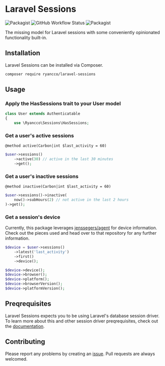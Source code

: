 # Laravel Sessions
![Packagist](https://img.shields.io/packagist/l/ryancco/laravel-sessions?style=flat-square)
![GitHub Workflow Status](https://img.shields.io/github/workflow/status/ryancco/laravel-sessions/tests?style=flat-square)
![Packagist](https://img.shields.io/packagist/dm/ryancco/laravel-sessions?style=flat-square)

The missing model for Laravel sessions with some conveniently opinionated functionality built-in.

## Installation
Laravel Sessions can be installed via Composer.
```bash
composer require ryancco/laravel-sessions
```

## Usage

### Apply the HasSessions trait to your User model
```php
class User extends Authenticatable
{
    use \Ryancco\Sessions\HasSessions;

```

### Get a user's active sessions
`@method active(Carbon|int $last_activity = 60)`
```php
$user->sessions()
    ->active(30) // active in the last 30 minutes
    ->get();
```

### Get a user's inactive sessions
`@method inactive(Carbon|int $last_activity = 60)`
```php
$user->sessions()->inactive(
    now()->subHours(2) // not active in the last 2 hours
)->get();
```

### Get a session's device
Currently, this package leverages [jenssegers/agent](https://github.com/jenssegers/agent) for device information. Check out the pieces used and head over to that repository for any further information.

```php
$device = $user->sessions()
    ->latest('last_activity')
    ->first()
    ->device();

$device->device();
$device->browser();
$device->platform();
$device->browserVersion();
$device->platformVersion();
```

## Preqrequisites
Laravel Sessions expects you to be using Laravel's database session driver. To learn more about this and other session driver preqrequisites, check out the [documentation](https://laravel.com/docs/master/session#driver-prerequisites).

## Contributing
Please report any problems by creating an [issue](https://github.com/ryancco/laravel-sessions/issues). Pull requests are always welcomed.